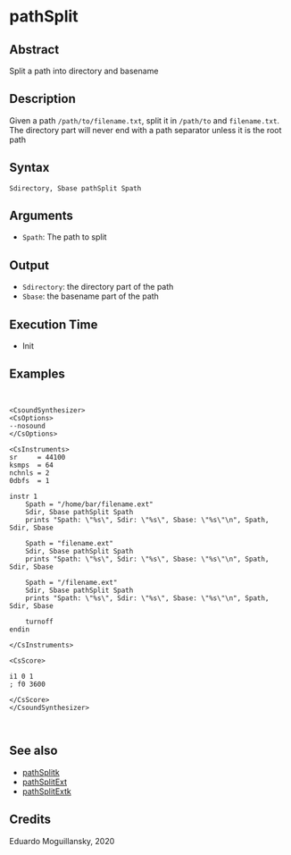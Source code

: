 # pathSplit

## Abstract

Split a path into directory and basename


## Description

Given a path `/path/to/filename.txt`, split it in `/path/to` and `filename.txt`. The directory part will never end with a path separator unless it is the root path

## Syntax

    Sdirectory, Sbase pathSplit Spath

## Arguments

* `Spath`: The path to split

## Output

* `Sdirectory`: the directory part of the path
* `Sbase`: the basename part of the path

## Execution Time

* Init

## Examples

```csound


<CsoundSynthesizer>
<CsOptions>
--nosound
</CsOptions>

<CsInstruments>
sr     = 44100
ksmps  = 64
nchnls = 2
0dbfs  = 1

instr 1
    Spath = "/home/bar/filename.ext"
    Sdir, Sbase pathSplit Spath
    prints "Spath: \"%s\", Sdir: \"%s\", Sbase: \"%s\"\n", Spath, Sdir, Sbase

    Spath = "filename.ext"
    Sdir, Sbase pathSplit Spath
    prints "Spath: \"%s\", Sdir: \"%s\", Sbase: \"%s\"\n", Spath, Sdir, Sbase
        
    Spath = "/filename.ext"
    Sdir, Sbase pathSplit Spath
    prints "Spath: \"%s\", Sdir: \"%s\", Sbase: \"%s\"\n", Spath, Sdir, Sbase
    
    turnoff
endin

</CsInstruments>

<CsScore>

i1 0 1
; f0 3600

</CsScore>
</CsoundSynthesizer>



```

## See also

* [pathSplitk](pathSplitk.md)
* [pathSplitExt](pathSplitExt.md)
* [pathSplitExtk](pathSplitExtk.md)


## Credits

Eduardo Moguillansky, 2020
